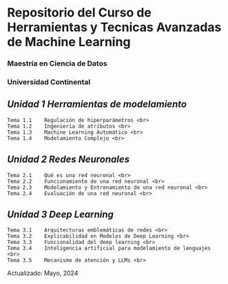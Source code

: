 # Repositorio del Curso de Herramientas y Tecnicas Avanzadas de Machine Learning
### Maestría en Ciencia de Datos
### Universidad Continental

## *Unidad 1 Herramientas de modelamiento* <br>
  	Tema 1.1	Regulación de hiperparámetros <br>
  	Tema 1.2	Ingeniería de atributos <br>
	Tema 1.3	Machine Learning Automático <br>
	Tema 1.4	Modelamiento Complejo <br>
 
## *Unidad 2 Redes Neuronales* <br>
  	Tema 2.1	Qué es una red neuronal <br>
	Tema 2.2	Funcionamiento de una red neuronal <br>
	Tema 2.3	Modelamiento y Entrenamiento de una red neuronal <br>
	Tema 2.4	Evaluación de una red neuronal <br>
 
## *Unidad 3 Deep Learning*
	Tema 3.1	Arquitecturas emblemáticas de redes <br>
 	Tema 3.2	Explicabilidad en Modelos de Deep Learning <br>
	Tema 3.3	Funcionalidad del deep learning <br>
	Tema 3.4	Inteligencia artificial para modelamiento de lenguajes <br>
	Tema 3.5	Mecanismo de atención y LLMs <br>

Actualizado: Mayo, 2024
